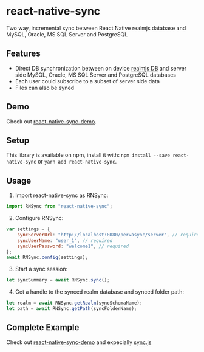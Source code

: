 # react-native-sync

Two way, incremental sync between React Native realmjs database and MySQL, Oracle, MS SQL Server and PostgreSQL 

## Features

* Direct DB synchronization between on device [realmjs DB](https://realm.io/docs/javascript/latest/) and server side MySQL, Oracle, MS SQL Server and PostgreSQL databases
* Each user could subscribe to a subset of server side data
* Files can also be syned

## Demo

Check out [react-native-sync-demo](https://github.com/pervasync/react-native-sync-demo).

## Setup

This library is available on npm, install it with: `npm install --save react-native-sync` or `yarn add react-native-sync`.

## Usage

1. Import react-native-sync as RNSync:

```javascript
import RNSync from "react-native-sync";
```

2. Configure RNSync:

```javascript
var settings = {
    syncServerUrl: "http://localhost:8080/pervasync/server", // required
    syncUserName: "user_1", // required
    syncUserPassword: "welcome1", // required
};
await RNSync.config(settings);
```

3. Start a sync session:

```javascript
let syncSummary = await RNSync.sync();
```

4. Get a handle to the synced realm database and synced folder path:

```javascript
let realm = await RNSync.getRealm(syncSchemaName);
let path = await RNSync.getPath(syncFolderName);
```

## Complete Example

Check out [react-native-sync-demo](https://github.com/pervasync/react-native-sync-demo) and expecially [sync.js](https://github.com/pervasync/react-native-sync-demo/blob/master/sync.js)


